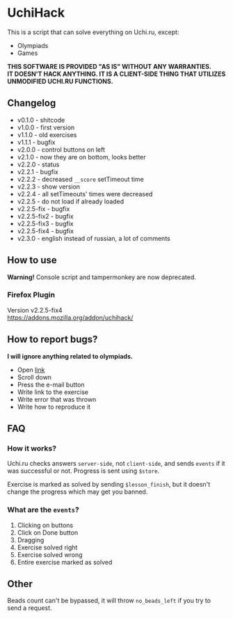 # UchiHack
This is a script that can solve everything on Uchi.ru, except:
* Olympiads
* Games

**THIS SOFTWARE IS PROVIDED "AS IS" WITHOUT ANY WARRANTIES.**\
**IT DOESN'T HACK ANYTHING. IT IS A CLIENT-SIDE THING THAT UTILIZES UNMODIFIED UCHI.RU FUNCTIONS.**

## Changelog
* v0.1.0 - shitcode
* v1.0.0 - first version
* v1.1.0 - old exercises
* v1.1.1 - bugfix
* v2.0.0 - control buttons on left
* v2.1.0 - now they are on bottom, looks better
* v2.2.0 - status
* v2.2.1 - bugfix
* v2.2.2 - decreased `__score` setTimeout time
* v2.2.3 - show version
* v2.2.4 - all setTimeouts' times were decreased
* v2.2.5 - do not load if already loaded
* v2.2.5-fix - bugfix
* v2.2.5-fix2 - bugfix
* v2.2.5-fix3 - bugfix
* v2.2.5-fix4 - bugfix
* v2.3.0 - english instead of russian, a lot of comments

## How to use
**Warning!** Console script and tampermonkey are now deprecated.

### Firefox Plugin
Version v2.2.5-fix4\
https://addons.mozilla.org/addon/uchihack/

## How to report bugs?
**I will ignore anything related to olympiads.**

* Open [link](https://theairblow.github.io/)
* Scroll down
* Press the e-mail button
* Write link to the exercise
* Write error that was thrown
* Write how to reproduce it

## FAQ
### How it works?
Uchi.ru checks answers `server-side`, not `client-side`, and sends `events` if it was successful or not. Progress is sent using `$store`.

Exercise is marked as solved by sending `$lesson_finish`, but it doesn't change the progress which may get you banned.
### What are the `events`?
1) Clicking on buttons
2) Click on Done button
3) Dragging
4) Exercise solved right
5) Exercise solved wrong
6) Entire exercise marked as solved

## Other
Beads count can't be bypassed, it will throw `no_beads_left` if you try to send a request.

